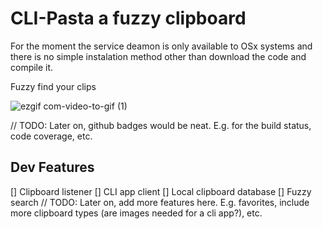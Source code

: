 # CLI-Pasta a fuzzy clipboard

For the moment the service deamon is only available to OSx systems and there is no simple instalation method other than download the code and compile it.

Fuzzy find your clips

![ezgif com-video-to-gif (1)](https://github.com/egomezbpedro/cli-pasta/assets/57415533/d57b19bc-1890-4ef7-9ad1-3358e317bf53)

// TODO: Later on, github badges would be neat. E.g. for the build status, code coverage, etc.

## Dev Features
[] Clipboard listener
[] CLI app client
[] Local clipboard database
[] Fuzzy search
// TODO: Later on, add more features here. E.g. favorites, include more clipboard types (are images needed for a cli app?), etc.
